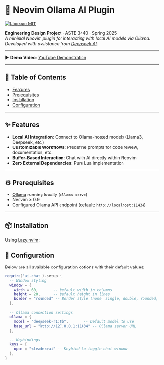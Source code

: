 # 🧠 Neovim Ollama AI Plugin

[![License: MIT](https://img.shields.io/badge/License-MIT-blue.svg)](LICENSE) 

**Engineering Design Project** · ASTE 3440 · Spring 2025  
*A minimal Neovim plugin for interacting with local AI models via Ollama.  
Developed with assistance from [Deepseek AI](https://deepseek.com).*

---

▶️ **Demo Video**: [YouTube Demonstration](https://youtu.be/1tn0CiQXSiE)

---

## 📖 Table of Contents
- [Features](#-features)
- [Prerequisites](#-prerequisites)
- [Installation](#-installation)
- [Configuration](#-configuration)

---

## ✨ Features
- **Local AI Integration**: Connect to Ollama-hosted models (Llama3, Deepseek, etc.)
- **Customizable Workflows**: Predefine prompts for code review, documentation, etc.
- **Buffer-Based Interaction**: Chat with AI directly within Neovim
- **Zero External Dependencies**: Pure Lua implementation

---

## ⚙️ Prerequisites
- [Ollama](https://ollama.ai) running locally (`ollama serve`)
- Neovim ≥ 0.9
- Configured Ollama API endpoint (default: `http://localhost:11434`)

---

## 📦 Installation

Using [Lazy.nvim](https://github.com/folke/lazy.nvim):

## 🔧 Configuration

Below are all available configuration options with their default values:

```lua
require('ai-chat').setup {
  -- Window styling
  window = {
    width = 60,       -- Default width in columns
    height = 20,      -- Default height in lines
    border = "rounded" -- Border style (none, single, double, rounded, shadow)
  },
  
  -- Ollama connection settings
  ollama = {
    model = "deepseek-r1:8b",       -- Default model to use
    base_url = "http://127.0.0.1:11434" -- Ollama server URL
  },
  
  -- Keybindings
  keys = {
    open = "<leader>ai" -- Keybind to toggle chat window
  },
}
